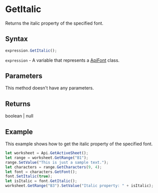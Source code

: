 # GetItalic

Returns the italic property of the specified font.

## Syntax

```javascript
expression.GetItalic();
```

`expression` - A variable that represents a [ApiFont](../ApiFont.md) class.

## Parameters

This method doesn't have any parameters.

## Returns

boolean \| null

## Example

This example shows how to get the italic property of the specified font.

```javascript editor-
let worksheet = Api.GetActiveSheet();
let range = worksheet.GetRange("B1");
range.SetValue("This is just a sample text.");
let characters = range.GetCharacters(9, 4);
let font = characters.GetFont();
font.SetItalic(true);
let isItalic = font.GetItalic();
worksheet.GetRange("B3").SetValue("Italic property: " + isItalic);
```
